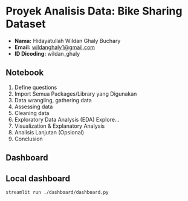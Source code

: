 # Proyek Analisis Data: Bike Sharing Dataset
- **Nama:** Hidayatullah Wildan Ghaly Buchary
- **Email:** wildanghaly1@gmail.com
- **ID Dicoding:** wildan_ghaly

## Notebook
1. Define questions
2. Import Semua Packages/Library yang Digunakan
3. Data wrangling, gathering data
4. Assessing data
5. Cleaning data
6. Exploratory Data Analysis (EDA) Explore...
7. Visualization & Explanatory Analysis 
8. Analisis Lanjutan (Opsional)
9. Conclusion

## Dashboard

## Local dashboard
```
streamlit run ./dashboard/dashboard.py
```
